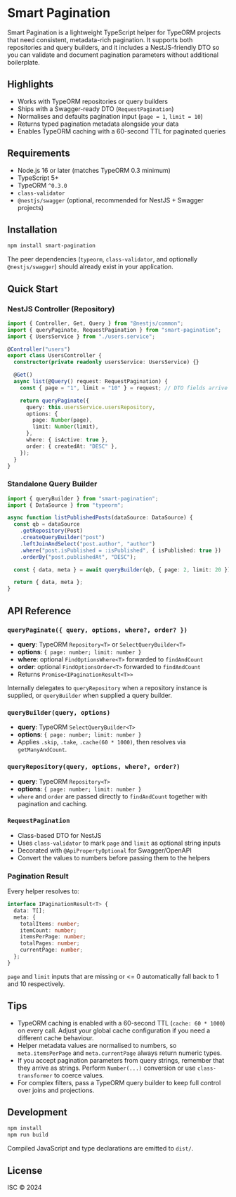 # Smart Pagination

Smart Pagination is a lightweight TypeScript helper for TypeORM projects that need consistent, metadata-rich pagination. It supports both repositories and query builders, and it includes a NestJS-friendly DTO so you can validate and document pagination parameters without additional boilerplate.

## Highlights

- Works with TypeORM repositories or query builders
- Ships with a Swagger-ready DTO (`RequestPagination`)
- Normalises and defaults pagination input (`page = 1`, `limit = 10`)
- Returns typed pagination metadata alongside your data
- Enables TypeORM caching with a 60-second TTL for paginated queries

## Requirements

- Node.js 16 or later (matches TypeORM 0.3 minimum)
- TypeScript 5+
- TypeORM `^0.3.0`
- `class-validator`
- `@nestjs/swagger` (optional, recommended for NestJS + Swagger projects)

## Installation

```bash
npm install smart-pagination
```

The peer dependencies (`typeorm`, `class-validator`, and optionally `@nestjs/swagger`) should already exist in your application.

## Quick Start

### NestJS Controller (Repository)

```ts
import { Controller, Get, Query } from "@nestjs/common";
import { queryPaginate, RequestPagination } from "smart-pagination";
import { UsersService } from "./users.service";

@Controller("users")
export class UsersController {
  constructor(private readonly usersService: UsersService) {}

  @Get()
  async list(@Query() request: RequestPagination) {
    const { page = "1", limit = "10" } = request; // DTO fields arrive as strings

    return queryPaginate({
      query: this.usersService.usersRepository,
      options: {
        page: Number(page),
        limit: Number(limit),
      },
      where: { isActive: true },
      order: { createdAt: "DESC" },
    });
  }
}
```

### Standalone Query Builder

```ts
import { queryBuilder } from "smart-pagination";
import { DataSource } from "typeorm";

async function listPublishedPosts(dataSource: DataSource) {
  const qb = dataSource
    .getRepository(Post)
    .createQueryBuilder("post")
    .leftJoinAndSelect("post.author", "author")
    .where("post.isPublished = :isPublished", { isPublished: true })
    .orderBy("post.publishedAt", "DESC");

  const { data, meta } = await queryBuilder(qb, { page: 2, limit: 20 });

  return { data, meta };
}
```

## API Reference

### `queryPaginate({ query, options, where?, order? })`

- **query**: TypeORM `Repository<T>` or `SelectQueryBuilder<T>`
- **options**: `{ page: number; limit: number }`
- **where**: optional `FindOptionsWhere<T>` forwarded to `findAndCount`
- **order**: optional `FindOptionsOrder<T>` forwarded to `findAndCount`
- Returns `Promise<IPaginationResult<T>>`

Internally delegates to `queryRepository` when a repository instance is supplied, or `queryBuilder` when supplied a query builder.

### `queryBuilder(query, options)`

- **query**: TypeORM `SelectQueryBuilder<T>`
- **options**: `{ page: number; limit: number }`
- Applies `.skip`, `.take`, `.cache(60 * 1000)`, then resolves via `getManyAndCount`.

### `queryRepository(query, options, where?, order?)`

- **query**: TypeORM `Repository<T>`
- **options**: `{ page: number; limit: number }`
- `where` and `order` are passed directly to `findAndCount` together with pagination and caching.

### `RequestPagination`

- Class-based DTO for NestJS
- Uses `class-validator` to mark `page` and `limit` as optional string inputs
- Decorated with `@ApiPropertyOptional` for Swagger/OpenAPI
- Convert the values to numbers before passing them to the helpers

### Pagination Result

Every helper resolves to:

```ts
interface IPaginationResult<T> {
  data: T[];
  meta: {
    totalItems: number;
    itemCount: number;
    itemsPerPage: number;
    totalPages: number;
    currentPage: number;
  };
}
```

`page` and `limit` inputs that are missing or <= 0 automatically fall back to 1 and 10 respectively.

## Tips

- TypeORM caching is enabled with a 60-second TTL (`cache: 60 * 1000`) on every call. Adjust your global cache configuration if you need a different cache behaviour.
- Helper metadata values are normalised to numbers, so `meta.itemsPerPage` and `meta.currentPage` always return numeric types.
- If you accept pagination parameters from query strings, remember that they arrive as strings. Perform `Number(...)` conversion or use `class-transformer` to coerce values.
- For complex filters, pass a TypeORM query builder to keep full control over joins and projections.

## Development

```bash
npm install
npm run build
```

Compiled JavaScript and type declarations are emitted to `dist/`.

## License

ISC © 2024
